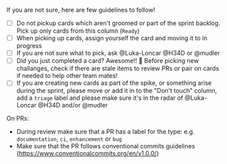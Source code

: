 If you are not sure, here are few guidelines to follow!

- [ ] Do not pickup cards which aren't groomed or part of the sprint backlog. Pick up only cards from this column (`Ready`)
- [ ] When picking up cards,  assign yourself the card and moving it to in progress
- [ ] If you are not sure what to pick, ask @Luka-Loncar @H34D or @mudler 
- [ ] Did you just completed a card? Awesome!! 💪 Before picking new challanges, check if there are stale items to review PRs or pair on cards if needed to help other team mates!
- [ ] If you are creating new cards as part of the spike, or something arise during the sprint, please move or add it in to the "Don't touch" column, add a `triage` label and please make sure it's in the radar of @Luka-Loncar  @H34D and/or @mudler 

On PRs:

- During review make sure that a PR has a label for the type: e.g. `documentation`, `ci`, `enhancement` or `bug`
- Make sure that the PR follows conventional commits guidelines (https://www.conventionalcommits.org/en/v1.0.0/)
